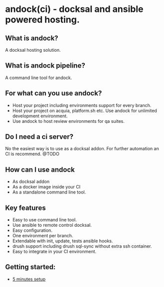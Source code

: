 # andock(ci) - docksal and ansible powered hosting.

## What is andock?
A docksal hosting solution.

## What is andock pipeline?
A command line tool for andock.   

## For what can you use andock?
* Host your project including environments support for every branch.
* Host your project on acquia, platform.sh etc. Use andock for unlimited development environment.
* Use andock to host review environments for qa suites. 
## Do I need a ci server?
No the easiest way is to use as a docksal addon. For further automation an CI is recommend. @TODO
## How can I use andock
* As docksal addon
* As a docker image inside your CI
* As a standalone command line tool.
## Key features
* Easy to use command line tool.
* Use ansible to remote control docksal.
* Easy configuration.
* One environment per branch.
* Extendable with init, update, tests ansible hooks.
* drush support including drush sql-sync without extra ssh container.
* Easy to integrate in your CI environment.


## Getting started:
* [5 minutes setup](getting-started/docksal.md)


